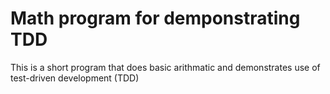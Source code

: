 # Math program for demponstrating TDD

This is a short program that does basic arithmatic and demonstrates use of test-driven development (TDD)
